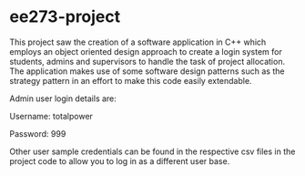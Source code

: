 # ee273-project

This project saw the creation of a software application in C++ which employs an object oriented design approach to create a login system for students, admins and supervisors to handle the task of project allocation. The application makes use of some software design patterns such as the strategy pattern in an effort to make this code easily extendable.

Admin user login details are:

Username: totalpower

Password: 999

Other user sample credentials can be found in the respective csv files in the project code to allow you to log in as a different user base.
